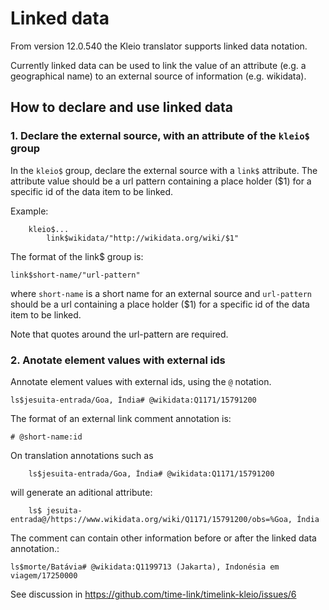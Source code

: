 # Linked data

From version 12.0.540 the Kleio translator supports linked data notation.

Currently linked data can be used to link the value of an attribute (e.g. a geographical name)
to an external source of information (e.g. wikidata).

## How to declare and use linked data

### 1. Declare the external source, with an attribute of the `kleio$` group

In the `kleio$` group, declare the external source with a `link$` attribute.
The attribute value should be a url pattern containing a place holder ($1) for a specific id of the data item to be linked.

Example:

        kleio$...
            link$wikidata/"http://wikidata.org/wiki/$1"

The format of the link$ group is:

    link$short-name/"url-pattern"

where `short-name` is a short name for an external source and
`url-pattern` should be a url containing a place
holder ($1) for a specific id of the data item to be linked.

Note that quotes around the url-pattern are required.

### 2. Anotate element values with external ids

Annotate element values with external ids, using the `@` notation.

    ls$jesuita-entrada/Goa, Índia# @wikidata:Q1171/15791200

The format of an external link comment annotation is:

    # @short-name:id 

On translation annotations such as 

        ls$jesuita-entrada/Goa, Índia# @wikidata:Q1171/15791200

will generate an aditional attribute:


        ls$ jesuita-entrada@/https://www.wikidata.org/wiki/Q1171/15791200/obs=%Goa, Índia


The comment can contain other information before or after the linked data annotation.:

    ls$morte/Batávia# @wikidata:Q1199713 (Jakarta), Indonésia em viagem/17250000


See discussion in https://github.com/time-link/timelink-kleio/issues/6